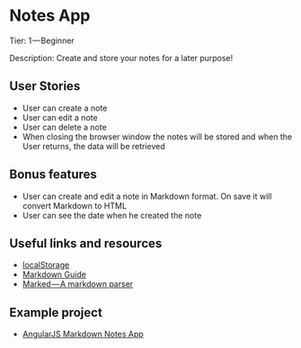 # Notes App

Tier: 1 — Beginner

Description: Create and store your notes for a later purpose!

## User Stories
* User can create a note
* User can edit a note
* User can delete a note
* When closing the browser window the notes will be stored and when the User returns, the data will be retrieved

## Bonus features

* User can create and edit a note in Markdown format. On save it will convert Markdown to HTML
* User can see the date when he created the note

## Useful links and resources

* [localStorage](https://developer.mozilla.org/en-US/docs/Web/API/Window/localStorage)
* [Markdown Guide](https://www.markdownguide.org/basic-syntax/)
* [Marked — A markdown parser](https://github.com/markedjs/marked)

## Example project

* [AngularJS Markdown Notes App](https://codepen.io/nickmoreton/pen/gbyygq)
